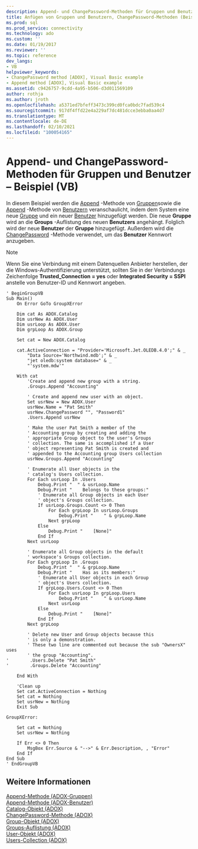 ```yaml
---
description: Append- und ChangePassword-Methoden für Gruppen und Benutzer – Beispiel (VB)
title: Anfügen von Gruppen und Benutzern, ChangePassword-Methoden (Beispiel) (VB) | Microsoft-Dokumentation
ms.prod: sql
ms.prod_service: connectivity
ms.technology: ado
ms.custom: ''
ms.date: 01/19/2017
ms.reviewer: ''
ms.topic: reference
dev_langs:
- VB
helpviewer_keywords:
- ChangePassword method [ADOX], Visual Basic example
- Append method [ADOX], Visual Basic example
ms.assetid: c9426757-9cdd-4a95-b506-d3d011569109
author: rothja
ms.author: jroth
ms.openlocfilehash: a5371ed7bfeff3473c399cd0fca0bdc7fad539c4
ms.sourcegitcommit: 917df4ffd22e4a229af7dc481dcce3ebba0aa4d7
ms.translationtype: MT
ms.contentlocale: de-DE
ms.lasthandoff: 02/10/2021
ms.locfileid: "100054165"
---
```

# <a name="groups-and-users-append-changepassword-methods-example-vb"></a>Append- und ChangePassword-Methoden für Gruppen und Benutzer – Beispiel (VB)
In diesem Beispiel werden die [Append](./append-method-adox-groups.md) -Methode von [Gruppen](./groups-collection-adox.md)sowie die [Append](./append-method-adox-users.md) -Methode von [Benutzern](./users-collection-adox.md) veranschaulicht, indem dem System eine neue [Gruppe](./group-object-adox.md) und ein neuer [Benutzer](./user-object-adox.md) hinzugefügt werden. Die neue **Gruppe** wird an die **Groups** -Auflistung des neuen **Benutzers** angehängt. Folglich wird der neue **Benutzer** der **Gruppe** hinzugefügt. Außerdem wird die [ChangePassword](./changepassword-method-adox.md) -Methode verwendet, um das **Benutzer** Kennwort anzugeben.  
  
> [!NOTE]
>  Wenn Sie eine Verbindung mit einem Datenquellen Anbieter herstellen, der die Windows-Authentifizierung unterstützt, sollten Sie in der Verbindungs Zeichenfolge **Trusted_Connection = yes** oder **Integrated Security = SSPI** anstelle von Benutzer-ID und Kennwort angeben.  
  
```  
' BeginGroupVB  
Sub Main()  
    On Error GoTo GroupXError  
  
    Dim cat As ADOX.Catalog  
    Dim usrNew As ADOX.User  
    Dim usrLoop As ADOX.User  
    Dim grpLoop As ADOX.Group  
  
    Set cat = New ADOX.Catalog  
  
    cat.ActiveConnection = "Provider='Microsoft.Jet.OLEDB.4.0';" & _  
        "Data Source='Northwind.mdb';" & _  
        "jet oledb:system database=" & _  
        "'system.mdw'"  
  
    With cat  
        'Create and append new group with a string.  
        .Groups.Append "Accounting"  
  
        ' Create and append new user with an object.  
        Set usrNew = New ADOX.User  
        usrNew.Name = "Pat Smith"  
        usrNew.ChangePassword "", "Password1"  
        .Users.Append usrNew  
  
        ' Make the user Pat Smith a member of the  
        ' Accounting group by creating and adding the  
        ' appropriate Group object to the user's Groups  
        ' collection. The same is accomplished if a User  
        ' object representing Pat Smith is created and  
        ' appended to the Accounting group Users collection  
        usrNew.Groups.Append "Accounting"  
  
        ' Enumerate all User objects in the  
        ' catalog's Users collection.  
        For Each usrLoop In .Users  
            Debug.Print "  " & usrLoop.Name  
            Debug.Print "    Belongs to these groups:"  
            ' Enumerate all Group objects in each User  
            ' object's Groups collection.  
            If usrLoop.Groups.Count <> 0 Then  
                For Each grpLoop In usrLoop.Groups  
                    Debug.Print "    " & grpLoop.Name  
                Next grpLoop  
            Else  
                Debug.Print "    [None]"  
            End If  
        Next usrLoop  
  
        ' Enumerate all Group objects in the default  
        ' workspace's Groups collection.  
        For Each grpLoop In .Groups  
            Debug.Print "  " & grpLoop.Name  
            Debug.Print "    Has as its members:"  
            ' Enumerate all User objects in each Group  
            ' object's Users collection.  
            If grpLoop.Users.Count <> 0 Then  
                For Each usrLoop In grpLoop.Users  
                    Debug.Print "    " & usrLoop.Name  
                Next usrLoop  
            Else  
                Debug.Print "    [None]"  
            End If  
        Next grpLoop  
  
        ' Delete new User and Group objects because this  
        ' is only a demonstration.  
        ' These two line are commented out because the sub "OwnersX" uses  
        ' the group "Accounting".  
'        .Users.Delete "Pat Smith"  
'        .Groups.Delete "Accounting"  
  
    End With  
  
    'Clean up  
    Set cat.ActiveConnection = Nothing  
    Set cat = Nothing  
    Set usrNew = Nothing  
    Exit Sub  
  
GroupXError:  
  
    Set cat = Nothing  
    Set usrNew = Nothing  
  
    If Err <> 0 Then  
        MsgBox Err.Source & "-->" & Err.Description, , "Error"  
    End If  
End Sub  
' EndGroupVB  
```  
  
## <a name="see-also"></a>Weitere Informationen  
 [Append-Methode (ADOX-Gruppen)](./append-method-adox-groups.md)   
 [Append-Methode (ADOX-Benutzer)](./append-method-adox-users.md)   
 [Catalog-Objekt (ADOX)](./catalog-object-adox.md)   
 [ChangePassword-Methode (ADOX)](./changepassword-method-adox.md)   
 [Group-Objekt (ADOX)](./group-object-adox.md)   
 [Groups-Auflistung (ADOX)](./groups-collection-adox.md)   
 [User-Objekt (ADOX)](./user-object-adox.md)   
 [Users-Collection (ADOX)](./users-collection-adox.md)